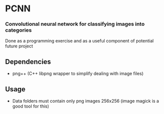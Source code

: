 PCNN
====
### Convolutional neural network for classifying images into categories
Done as a programming exercise and as a useful component of potential future project

Dependencies
------------
- png++ (C++ libpng wrapper to simplify dealing with image files)

Usage
-----
- Data folders must contain only png images 256x256 (image magick is a good tool for this)
